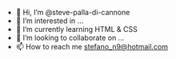 - 👋 Hi, I’m @steve-palla-di-cannone
- 👀 I’m interested in ...
- 🌱 I’m currently learning HTML & CSS
- 💞️ I’m looking to collaborate on ...
- 📫 How to reach me stefano_n9@hotmail.com

<!---
steve-palla-di-cannone/steve-palla-di-cannone is a ✨ special ✨ repository because its `README.md` (this file) appears on your GitHub profile.
You can click the Preview link to take a look at your changes.
--->
